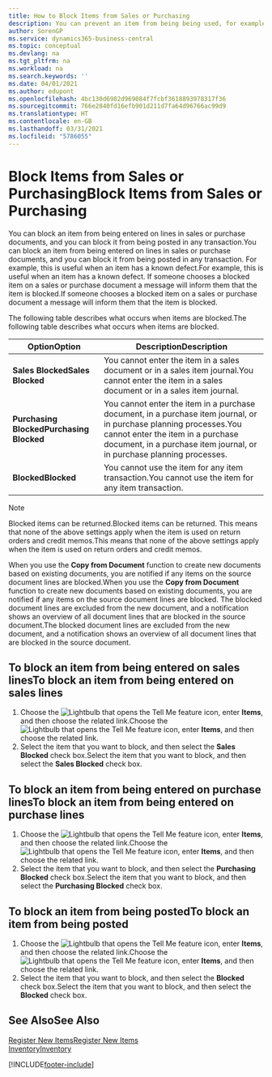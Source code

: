 ```yaml
---
title: How to Block Items from Sales or Purchasing
description: You can prevent an item from being being used, for example, on sales or purchase documents.
author: SorenGP
ms.service: dynamics365-business-central
ms.topic: conceptual
ms.devlang: na
ms.tgt_pltfrm: na
ms.workload: na
ms.search.keywords: ''
ms.date: 04/01/2021
ms.author: edupont
ms.openlocfilehash: 4bc130d6982d969084f7fcbf3618893978317f36
ms.sourcegitcommit: 766e2840fd16efb901d211d7fa64d96766ac99d9
ms.translationtype: HT
ms.contentlocale: en-GB
ms.lasthandoff: 03/31/2021
ms.locfileid: "5786055"
---
```

# <a name="block-items-from-sales-or-purchasing"></a><span data-ttu-id="f8207-103">Block Items from Sales or Purchasing</span><span class="sxs-lookup"><span data-stu-id="f8207-103">Block Items from Sales or Purchasing</span></span>
<span data-ttu-id="f8207-104">You can block an item from being entered on lines in sales or purchase documents, and you can block it from being posted in any transaction.</span><span class="sxs-lookup"><span data-stu-id="f8207-104">You can block an item from being entered on lines in sales or purchase documents, and you can block it from being posted in any transaction.</span></span> <span data-ttu-id="f8207-105">For example, this is useful when an item has a known defect.</span><span class="sxs-lookup"><span data-stu-id="f8207-105">For example, this is useful when an item has a known defect.</span></span> <span data-ttu-id="f8207-106">If someone chooses a blocked item on a sales or purchase document a message will inform them that the item is blocked.</span><span class="sxs-lookup"><span data-stu-id="f8207-106">If someone chooses a blocked item on a sales or purchase document a message will inform them that the item is blocked.</span></span>

<span data-ttu-id="f8207-107">The following table describes what occurs when items are blocked.</span><span class="sxs-lookup"><span data-stu-id="f8207-107">The following table describes what occurs when items are blocked.</span></span>  

|<span data-ttu-id="f8207-108">Option</span><span class="sxs-lookup"><span data-stu-id="f8207-108">Option</span></span>|<span data-ttu-id="f8207-109">Description</span><span class="sxs-lookup"><span data-stu-id="f8207-109">Description</span></span>|  
|--------------------|------------|  
|<span data-ttu-id="f8207-110">**Sales Blocked**</span><span class="sxs-lookup"><span data-stu-id="f8207-110">**Sales Blocked**</span></span>|<span data-ttu-id="f8207-111">You cannot enter the item in a sales document or in a sales item journal.</span><span class="sxs-lookup"><span data-stu-id="f8207-111">You cannot enter the item in a sales document or in a sales item journal.</span></span>|  
|<span data-ttu-id="f8207-112">**Purchasing Blocked**</span><span class="sxs-lookup"><span data-stu-id="f8207-112">**Purchasing Blocked**</span></span>|<span data-ttu-id="f8207-113">You cannot enter the item in a purchase document, in a purchase item journal, or in purchase planning processes.</span><span class="sxs-lookup"><span data-stu-id="f8207-113">You cannot enter the item in a purchase document, in a purchase item journal, or in purchase planning processes.</span></span>|  
|<span data-ttu-id="f8207-114">**Blocked**</span><span class="sxs-lookup"><span data-stu-id="f8207-114">**Blocked**</span></span>|<span data-ttu-id="f8207-115">You cannot use the item for any item transaction.</span><span class="sxs-lookup"><span data-stu-id="f8207-115">You cannot use the item for any item transaction.</span></span>|  

> [!NOTE]
> <span data-ttu-id="f8207-116">Blocked items can be returned.</span><span class="sxs-lookup"><span data-stu-id="f8207-116">Blocked items can be returned.</span></span> <span data-ttu-id="f8207-117">This means that none of the above settings apply when the item is used on return orders and credit memos.</span><span class="sxs-lookup"><span data-stu-id="f8207-117">This means that none of the above settings apply when the item is used on return orders and credit memos.</span></span>

<span data-ttu-id="f8207-118">When you use the **Copy from Document** function to create new documents based on existing documents, you are notified if any items on the source document lines are blocked.</span><span class="sxs-lookup"><span data-stu-id="f8207-118">When you use the **Copy from Document** function to create new documents based on existing documents, you are notified if any items on the source document lines are blocked.</span></span> <span data-ttu-id="f8207-119">The blocked document lines are excluded from the new document, and a notification shows an overview of all document lines that are blocked in the source document.</span><span class="sxs-lookup"><span data-stu-id="f8207-119">The blocked document lines are excluded from the new document, and a notification shows an overview of all document lines that are blocked in the source document.</span></span>

## <a name="to-block-an-item-from-being-entered-on-sales-lines"></a><span data-ttu-id="f8207-120">To block an item from being entered on sales lines</span><span class="sxs-lookup"><span data-stu-id="f8207-120">To block an item from being entered on sales lines</span></span>  
1.  <span data-ttu-id="f8207-121">Choose the ![Lightbulb that opens the Tell Me feature](media/ui-search/search_small.png "Tell me what you want to do") icon, enter **Items**, and then choose the related link.</span><span class="sxs-lookup"><span data-stu-id="f8207-121">Choose the ![Lightbulb that opens the Tell Me feature](media/ui-search/search_small.png "Tell me what you want to do") icon, enter **Items**, and then choose the related link.</span></span>  
2.  <span data-ttu-id="f8207-122">Select the item that you want to block, and then select the **Sales Blocked** check box.</span><span class="sxs-lookup"><span data-stu-id="f8207-122">Select the item that you want to block, and then select the **Sales Blocked** check box.</span></span>  

## <a name="to-block-an-item-from-being-entered-on-purchase-lines"></a><span data-ttu-id="f8207-123">To block an item from being entered on purchase lines</span><span class="sxs-lookup"><span data-stu-id="f8207-123">To block an item from being entered on purchase lines</span></span>  
1.  <span data-ttu-id="f8207-124">Choose the ![Lightbulb that opens the Tell Me feature](media/ui-search/search_small.png "Tell me what you want to do") icon, enter **Items**, and then choose the related link.</span><span class="sxs-lookup"><span data-stu-id="f8207-124">Choose the ![Lightbulb that opens the Tell Me feature](media/ui-search/search_small.png "Tell me what you want to do") icon, enter **Items**, and then choose the related link.</span></span>  
2.  <span data-ttu-id="f8207-125">Select the item that you want to block, and then select the **Purchasing Blocked** check box.</span><span class="sxs-lookup"><span data-stu-id="f8207-125">Select the item that you want to block, and then select the **Purchasing Blocked** check box.</span></span>  

## <a name="to-block-an-item-from-being-posted"></a><span data-ttu-id="f8207-126">To block an item from being posted</span><span class="sxs-lookup"><span data-stu-id="f8207-126">To block an item from being posted</span></span>
1. <span data-ttu-id="f8207-127">Choose the ![Lightbulb that opens the Tell Me feature](media/ui-search/search_small.png "Tell me what you want to do") icon, enter **Items**, and then choose the related link.</span><span class="sxs-lookup"><span data-stu-id="f8207-127">Choose the ![Lightbulb that opens the Tell Me feature](media/ui-search/search_small.png "Tell me what you want to do") icon, enter **Items**, and then choose the related link.</span></span>
2. <span data-ttu-id="f8207-128">Select the item that you want to block, and then select the **Blocked** check box.</span><span class="sxs-lookup"><span data-stu-id="f8207-128">Select the item that you want to block, and then select the **Blocked** check box.</span></span>

## <a name="see-also"></a><span data-ttu-id="f8207-129">See Also</span><span class="sxs-lookup"><span data-stu-id="f8207-129">See Also</span></span>  
[<span data-ttu-id="f8207-130">Register New Items</span><span class="sxs-lookup"><span data-stu-id="f8207-130">Register New Items</span></span>](inventory-how-register-new-items.md)  
[<span data-ttu-id="f8207-131">Inventory</span><span class="sxs-lookup"><span data-stu-id="f8207-131">Inventory</span></span>](inventory-manage-inventory.md)  


[!INCLUDE[footer-include](includes/footer-banner.md)]